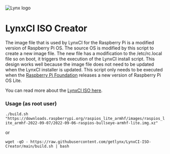 ![Lynx logo](https://get.clevver.org/9f72f19711a5784e0382d3e2fbfb3660171975b335f789404f149a146c08a05b.png)

# LynxCI ISO Creator

The image file that is used by LynxCI for the Raspberry Pi is a modified version of Raspberry Pi OS. The source OS is modified by this script to create a new image file. The new file has a modification to the /etc/rc.local file so on boot, it triggers the execution of the LynxCI install script. This design works well because the image file does not need to be updated when the LynxCI installer is updated. This script only needs to be executed when the [Raspberry Pi Foundation](https://www.raspberrypi.com/software/) releases a new version of Raspberry Pi OS Lite.

You can read more about the [LynxCI ISO here](https://docs.getlynx.io/lynx-core/lynxci/iso-for-raspberry-pi).

### Usage (as root user)

```./build.sh "https://downloads.raspberrypi.org/raspios_lite_armhf/images/raspios_lite_armhf-2022-09-07/2022-09-06-raspios-bullseye-armhf-lite.img.xz"```

or

```wget -qO - https://raw.githubusercontent.com/getlynx/LynxCI-ISO-Creator/main/build.sh | bash```
